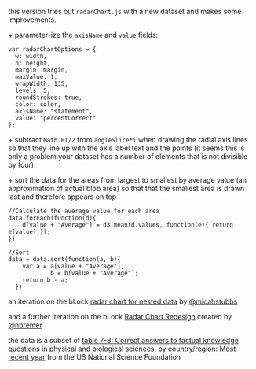 this version tries out `radarChart.js` with a new dataset and makes some improvements.

\+ parameter-ize the `axisName` and `value` fields:

    var radarChartOptions = {
      w: width,
      h: height,
      margin: margin,
      maxValue: 1,
      wrapWidth: 135,
      levels: 5,
      roundStrokes: true,
      color: color,
      axisName: "statement",
      value: "percentCorrect"
    };

\+ subtract `Math.PI/2` from `angleSlice*i` when drawing the radial axis lines so that they line up with the axis label text and the points (it seems this is only a problem your dataset has a number of elements that is not divisible by four)

\+ sort the data for the areas from largest to smallest by average value (an approximation of actual blob area) so that that the smallest area is drawn last and therefore appears on top

    //Calculate the average value for each area
    data.forEach(function(d){
    	d[value + "Average"] = d3.mean(d.values, function(e){ return e[value] }); 
    })

    //Sort
    data = data.sort(function(a, b){
    	var a = a[value + "Average"],
    			b = b[value + "Average"];
    	return b - a;
	  })

an iteration on the bl.ock [radar chart for nested data](http://bl.ocks.org/micahstubbs/44bb05aab218a40a4c12) by [@micahstubbs](http://bl.ocks.org/micahstubbs)

and a further iteration on the bl.ock [Radar Chart Redesign](http://bl.ocks.org/nbremer/21746a9668ffdf6d8242) created by [@nbremer](http://bl.ocks.org/nbremer)

the data is a subset of [table 7-8: Correct answers to factual knowledge questions in physical and biological sciences, by country/region: Most recent year](http://www.nsf.gov/statistics/seind14/index.cfm/etc/tables.htm#chp7) from the US National Science Foundation